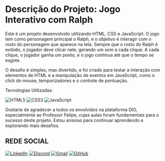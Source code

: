 
# Descrição do Projeto: Jogo Interativo com Ralph

Este é um projeto desenvolvido utilizando HTML, CSS e JavaScript. O jogo tem como personagem principal o Ralph, e o objetivo é interagir com o rosto do personagem que aparece na tela. Sempre que o rosto do Ralph é exibido, o jogador deve clicar nele, gerando um som a cada clique. A cada clique, o jogador ganha um ponto, e o jogo continua até que o tempo se esgote.

O desafio é simples, mas divertido, e foi criado para testar a interação com elementos de HTML e a manipulação de eventos em JavaScript, como o click do mouse, temporizadores e o controle de pontuação.

Tecnologias Utilizadas:

![HTML5](https://img.shields.io/badge/HTML5-E34F26?style=for-the-badge&logo=html5&logoColor=white)
![CSS3](https://img.shields.io/badge/CSS3-1572B6?style=for-the-badge&logo=css3&logoColor=white)
![JavaScript](https://img.shields.io/badge/JavaScript-F7DF1E?style=for-the-badge&logo=javascript&logoColor=black)


Gostaria de agradecer a todos os envolvidos na plataforma DIO, especialmente ao Professor Felipe, cujas aulas foram fundamentais para o sucesso deste projeto. Estou ansioso para continuar aprendendo e explorando mais desafios.



## REDE SOCIAL

[![LinkedIn](https://img.shields.io/badge/LinkedIn-0077B5?style=for-the-badge&logo=linkedin&logoColor=white)](https://www.linkedin.com/in/adogl%C3%A9siogomes/)
[![Discord](https://img.shields.io/badge/Discord-7289DA?style=for-the-badge&logo=discord&logoColor=white)](https://discord.com/channels/adoglesiog)
[![Gmail](https://img.shields.io/badge/Gmail-333333?style=for-the-badge&logo=gmail&logoColor=red)](mailto:adoglesiog@gmail.com)
[![GitHub](https://img.shields.io/badge/GitHub-100000?style=for-the-badge&logo=github&logoColor=white)](https://github.com/adoglesio)


